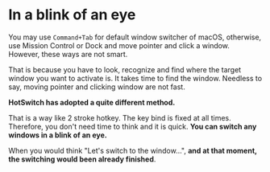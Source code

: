# In a blink of an eye

You may use `Command+Tab` for default window switcher of macOS, otherwise, use Mission Control or Dock and move pointer and click a window.
However, these ways are not smart.

That is because you have to look, recognize and find where the target window you want to activate is.
It takes time to find the window.
Needless to say, moving pointer and clicking window are not fast.

**HotSwitch has adopted a quite different method.**

That is a way like 2 stroke hotkey.
The key bind is fixed at all times.
Therefore, you don't need time to think and it is quick.
**You can switch any windows in a blink of an eye.**

When you would think "Let's switch to the window...", **and at that moment, the switching would been already finished**.

